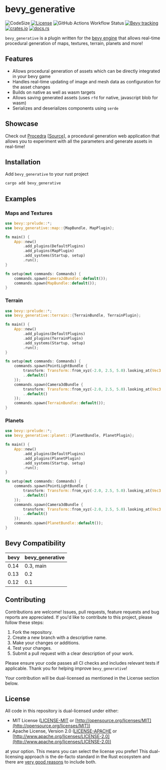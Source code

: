 # bevy_generative

![CodeSize](https://img.shields.io/github/languages/code-size/manankarnik/bevy_generative?style=for-the-badge)
[![License](https://img.shields.io/badge/license-MIT%2FApache-red.svg?style=for-the-badge)](https://github.com/manankarnik/bevy_generative#license)
![GitHub Actions Workflow Status](https://img.shields.io/github/actions/workflow/status/manankarnik/bevy_generative/ci.yml?style=for-the-badge)
[![Bevy tracking](https://img.shields.io/badge/Bevy%20tracking-released%20version-lightblue?style=for-the-badge)](https://bevyengine.org/learn/book/plugin-development/#main-branch-tracking)
[![crates.io](https://img.shields.io/crates/v/bevy_generative?style=for-the-badge)](https://crates.io/crates/bevy_generative)
[![docs.rs](https://img.shields.io/badge/docs-online-brightgreen.svg?style=for-the-badge)](https://docs.rs/bevy_generative)

`bevy_generative` is a plugin written for the [bevy engine](https://bevyengine.org/) that allows real-time procedural generation of maps, textures, terrain, planets and more!

## Features

- Allows procedural generation of assets which can be directly integrated in your bevy game
- Handles real-time updating of image and mesh data as configuration for the asset changes
- Builds on native as well as wasm targets
- Allows saving generated assets (uses `rfd` for native, javascript blob for wasm)
- Serializes and deserializes components using `serde`

## Showcase

Check out [Procedra](https://procedra.netlify.app) [[Source](https://github.com/manankarnik/procedra)], a procedural generation web application that allows you to experiment with all the parameters and generate assets in real-time!

## Installation

Add `bevy_generative` to your rust project

```sh
cargo add bevy_generative
```

## Examples

### Maps and Textures

```rust
use bevy::prelude::*;
use bevy_generative::map::{MapBundle, MapPlugin};

fn main() {
    App::new()
        .add_plugins(DefaultPlugins)
        .add_plugins(MapPlugin)
        .add_systems(Startup, setup)
        .run();
}

fn setup(mut commands: Commands) {
    commands.spawn(Camera2dBundle::default());
    commands.spawn(MapBundle::default());
}

```

### Terrain

```rust
use bevy::prelude::*;
use bevy_generative::terrain::{TerrainBundle, TerrainPlugin};

fn main() {
    App::new()
        .add_plugins(DefaultPlugins)
        .add_plugins(TerrainPlugin)
        .add_systems(Startup, setup)
        .run();
}

fn setup(mut commands: Commands) {
    commands.spawn(PointLightBundle {
        transform: Transform::from_xyz(-2.0, 2.5, 5.0).looking_at(Vec3::ZERO, Vec3::Y),
        ..default()
    });
    commands.spawn(Camera3dBundle {
        transform: Transform::from_xyz(-2.0, 2.5, 5.0).looking_at(Vec3::ZERO, Vec3::Y),
        ..default()
    });
    commands.spawn(TerrainBundle::default());
}

```

### Planets

```rust
use bevy::prelude::*;
use bevy_generative::planet::{PlanetBundle, PlanetPlugin};

fn main() {
    App::new()
        .add_plugins(DefaultPlugins)
        .add_plugins(PlanetPlugin)
        .add_systems(Startup, setup)
        .run();
}

fn setup(mut commands: Commands) {
    commands.spawn(PointLightBundle {
        transform: Transform::from_xyz(-2.0, 2.5, 5.0).looking_at(Vec3::ZERO, Vec3::Y),
        ..default()
    });
    commands.spawn(Camera3dBundle {
        transform: Transform::from_xyz(-2.0, 2.5, 5.0).looking_at(Vec3::ZERO, Vec3::Y),
        ..default()
    });
    commands.spawn(PlanetBundle::default());
}

```

## Bevy Compatibility

| bevy | bevy_generative |
| ---- | --------------- |
| 0.14 | 0.3, main       |
| 0.13 | 0.2             |
| 0.12 | 0.1             |

## Contributing

Contributions are welcome! Issues, pull requests, feature requests and bug reports are appreciated. If you'd like to contribute to this project, please follow these steps:

1. Fork the repository.
2. Create a new branch with a descriptive name.
3. Make your changes or additions.
4. Test your changes.
5. Submit a pull request with a clear description of your work.

Please ensure your code passes all CI checks and includes relevant tests if applicable. Thank you for helping improve `bevy_generative`!

Your contribution will be dual-licensed as mentioned in the License section below.

## License

All code in this repository is dual-licensed under either:

- MIT License ([LICENSE-MIT](LICENSE-MIT) or [http://opensource.org/licenses/MIT](http://opensource.org/licenses/MIT))
- Apache License, Version 2.0 ([LICENSE-APACHE](LICENSE-APACHE)
  or [http://www.apache.org/licenses/LICENSE-2.0](http://www.apache.org/licenses/LICENSE-2.0))

at your option.
This means you can select the license you prefer!
This dual-licensing approach is the de-facto standard in the Rust ecosystem and there
are [very good reasons](https://github.com/bevyengine/bevy/issues/2373) to include both.
